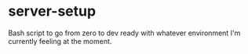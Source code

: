 # server-setup
Bash script to go from zero to dev ready with whatever environment I'm currently feeling at the moment.
